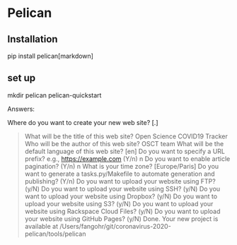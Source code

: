 # Pelican

## Installation

pip install pelican[markdown]

## set up

mkdir pelican
pelican-quickstart

Answers:

 Where do you want to create your new web site? [.] 
> What will be the title of this web site? Open Science COVID19 Tracker
> Who will be the author of this web site? OSCT team
> What will be the default language of this web site? [en] 
> Do you want to specify a URL prefix? e.g., https://example.com   (Y/n) n
> Do you want to enable article pagination? (Y/n) n
> What is your time zone? [Europe/Paris] 
> Do you want to generate a tasks.py/Makefile to automate generation and publishing? (Y/n) 
> Do you want to upload your website using FTP? (y/N) 
> Do you want to upload your website using SSH? (y/N) 
> Do you want to upload your website using Dropbox? (y/N) 
> Do you want to upload your website using S3? (y/N) 
> Do you want to upload your website using Rackspace Cloud Files? (y/N) 
> Do you want to upload your website using GitHub Pages? (y/N) 
Done. Your new project is available at /Users/fangohr/git/coronavirus-2020-pelican/tools/pelican



